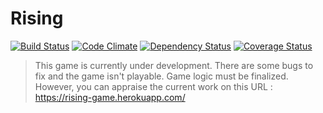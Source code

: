 # Rising
[![Build Status](https://travis-ci.org/onima/rising.svg?branch=travis)](https://travis-ci.org/onima/rising)
[![Code Climate](https://codeclimate.com/github/onima/rising/badges/gpa.svg)](https://codeclimate.com/github/onima/rising)
[![Dependency Status](https://gemnasium.com/onima/rising.svg)](https://gemnasium.com/onima/rising)
[![Coverage Status](https://coveralls.io/repos/onima/rising/badge.svg?branch=coveralls)](https://coveralls.io/r/onima/rising?branch=coveralls)

> This game is currently under development.
> There are some bugs to fix and the game isn't playable. Game logic must be finalized.
> However, you can appraise the current work on this URL : https://rising-game.herokuapp.com/
